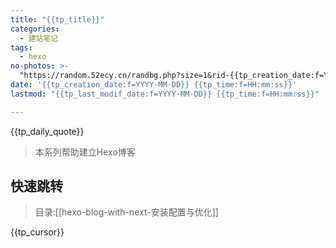 ```yaml
---
title: "{{tp_title}}"
categories:
  - 建站笔记
tags:
  - hexo
no-photos: >-
  "https://random.52ecy.cn/randbg.php?size=1&rid-{{tp_creation_date:f=YYYY-MM-DD}}-{{tp_time:f=HH-mm-ss}}"
date: '{{tp_creation_date:f=YYYY-MM-DD}} {{tp_time:f=HH:mm:ss}}'
lastmod: "{{tp_last_modif_date:f=YYYY-MM-DD}} {{tp_time:f=HH:mm:ss}}"

---
```


{{tp_daily_quote}}

> 本系列帮助建立Hexo博客

## 快速跳转

> 目录:[[hexo-blog-with-next-安装配置与优化]]

{{tp_cursor}}
